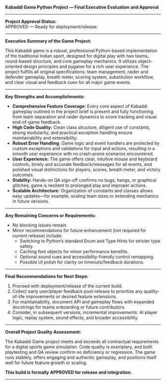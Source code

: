 **Kabaddi Game Python Project — Final Executive Evaluation and Approval**

---

**Project Approval Status:**  
APPROVED — Ready for deployment/release.

---

**Executive Summary of the Game Project:**

This Kabaddi game is a robust, professional Python-based implementation of the traditional Indian sport, designed for digital play with two teams, round-based structure, and core gameplay mechanics. It utilizes object-oriented design principles and pygame for a rich user experience. The project fulfills all original specifications: team management, raider and defender gameplay, breath meter, scoring system, substitution workflow, and clear visual and feedback cues for all major game events.

---

**Key Strengths and Accomplishments:**

- **Comprehensive Feature Coverage:** Every core aspect of Kabaddi gameplay outlined in the project brief is present and fully functioning, from team separation and raider dynamics to score tracking and visual end-of-game feedback.
- **High Code Quality:** Clean class structure, diligent use of constants, strong modularity, and practical exception handling ensure maintainability and extensibility.
- **Robust Error Handling:** Game logic and event handlers are protected by custom exceptions and validations for input and actions, resulting in a smooth user experience with no crash-prone scenarios encountered.
- **User Experience:** The game offers clear, intuitive mouse and keyboard controls, timely and accurate feedback/messages for all events, and polished visual distinctions for players, scores, breath meter, and victory outcomes.
- **Stability:** Hands-on QA sign-off confirms no bugs, hangs, or graphical glitches; game is resilient to prolonged play and improper actions.
- **Scalable Architecture:** Organization of constants and classes allows easy updates—for example, scaling team sizes or extending mechanics in future versions.

---

**Any Remaining Concerns or Requirements:**

- No blocking issues remain.
- Minor recommendations for future enhancement (not required for current release) include:
    - Switching to Python’s standard Enum and Type Hints for stricter type safety.
    - Caching font objects for minor performance benefits.
    - Optional sound cues and accessibility-friendly control remapping.
    - Possible UI polish for clarity on timeouts/feedback durations.

---

**Final Recommendations for Next Steps:**

1. Proceed with deployment/release of the current build.
2. Collect early user/player feedback post-release to prioritize any quality-of-life improvements or desired feature extensions.
3. For maintainability, document API and gameplay flows with expanded docstrings for teams onboarding or future contributors.
4. Consider, in subsequent versions, incremental improvements: AI player logic, replay system, sound effects, and broader accessibility.

---

**Overall Project Quality Assessment:**

The Kabaddi Game project meets and exceeds all contractual requirements for a digital sports game simulation. Code quality is exemplary, and both playtesting and QA review confirm no deficiency or regression. The game runs stablely, offers engaging and authentic gameplay, and positions itself well for future feature growth or scaling.

**This build is formally APPROVED for release and integration.**

---